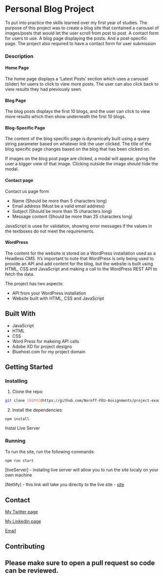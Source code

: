 # Personal Blog Project

To put into practice the skills learned over my first year of studies. The purpose
of this project was to create a blog site that contained a carousel of images/posts that would let the user scroll from post to post. A contact form for users to use. A blog page displaying the posts. And a post-specific page. The project also required to have a contact form for user submission

### Description

#### Home Page
The home page displays a ‘Latest Posts’ section which uses a carousel (slider) for users to click to view more posts. The user can also click back to view results they had previously seen.

#### Blog Page

The blog posts displays the first 10 blogs, and the user can click to view more results which then show underneath the first 10 blogs.

#### Blog-Specific Page

The content of the blog specific page is dynamically built using a query string parameter based on whatever link the user clicked. The title of the blog specific page changes based on the blog that has been clicked on.

If images on the blog post page are clicked, a modal will appear, giving the user a bigger view of that image. Clicking outside the image should hide the modal.

#### Contact page

Contact us page form
-	Name (Should be more than 5 characters long)
-	Email address (Must be a valid email address)
-	Subject (Should be more than 15 characters long)
-	Message content (Should be more than 25 characters long)

JavaScript is usee for validation, showing error messages if the values in the textboxes do not meet the requirements.

#### WordPress

The content for the website is stored on a WordPress installation used as a Headless CMS. It’s important to note that WordPress is only being used to provide an API and add content for the blog, but the website is built using HTML, CSS and JavaScript and making a call to the WordPress REST API to fetch the data. 

The project has two aspects:
-	API from your WordPress installation
-	Website built with HTML, CSS and JavaScript

## Built With

- JavaScript
- HTML
- CSS
- Word Press for makeing API calls
- Adobe XD for project designs
- Bluehost.com for my project domain


## Getting Started

### Installing

1. Clone the repo:

```bash
git clone [REPO](https://github.com/Noroff-FEU-Assignments/project-exam-1-Pgarza-dev.git)
```

2. Install the dependencies:

```
npm install
```
Instal Live Server


### Running

To run the site, run the following commands:

```bash
npm run start
```
[liveServer] - instaling live server will allow you to run the site localy on your own machine

[Netlify] - this link will take you directly to the live site
          - [site](https://magenta-froyo-390b3f.netlify.app/)


## Contact

[My Twitter page](https://twitter.com/PabloGarzaMMA)

[My LinkedIn page](https://www.linkedin.com/in/pablo-garza-4a897762/)

[Email](p.garza1983@gmail.com) 


## Contributing

Please make sure to open a pull request so code can be reviewed.
----------------------------------------------------------------------










